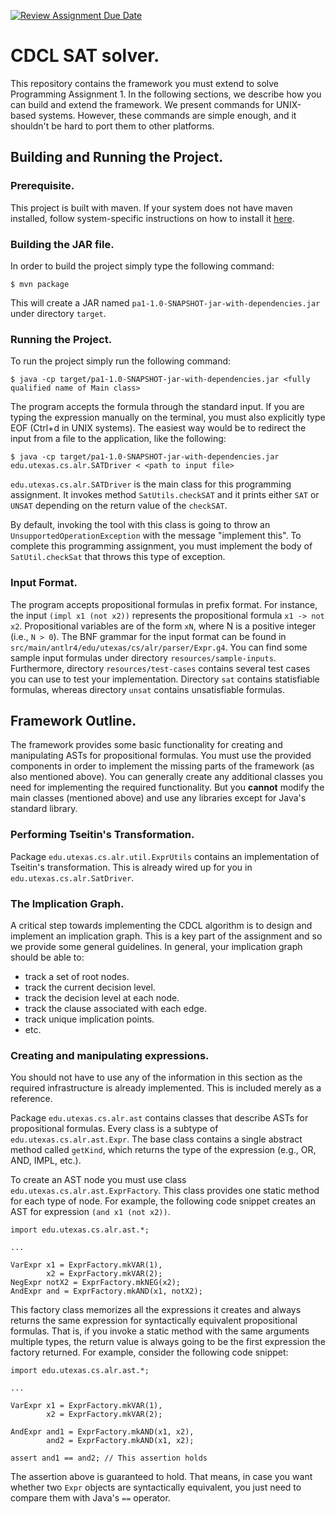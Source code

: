 [![Review Assignment Due Date](https://classroom.github.com/assets/deadline-readme-button-24ddc0f5d75046c5622901739e7c5dd533143b0c8e959d652212380cedb1ea36.svg)](https://classroom.github.com/a/JOARfkpj)
# CDCL SAT solver.

This repository contains the framework you must extend to solve
Programming Assignment 1. In the following sections, we describe how you can build
and extend the framework. We present commands for UNIX-based
systems. However, these commands are simple enough, and it shouldn't
be hard to port them to other platforms.

## Building and Running the Project.

### Prerequisite.

This project is built with maven. If your system does not have maven
installed, follow system-specific instructions on how to install it
[here](https://maven.apache.org/install.html).

### Building the JAR file.

In order to build the project simply type the following command:

```
$ mvn package
```

This will create a JAR named
`pa1-1.0-SNAPSHOT-jar-with-dependencies.jar` under directory `target`.


### Running the Project.

To run the project simply run the following command:

```
$ java -cp target/pa1-1.0-SNAPSHOT-jar-with-dependencies.jar <fully qualified name of Main class>
```

The program accepts the formula through the standard input. If you are 
typing the expression manually on the terminal, you must also explicitly
type EOF (Ctrl+d in UNIX systems). The easiest way would be to redirect
the input from a file to the application, like the following:

```
$ java -cp target/pa1-1.0-SNAPSHOT-jar-with-dependencies.jar edu.utexas.cs.alr.SATDriver < <path to input file>
```

`edu.utexas.cs.alr.SATDriver` is the main class for this programming
assignment. It invokes method `SatUtils.checkSAT` and it prints either `SAT`
or `UNSAT` depending on the return value of the `checkSAT`.

By default, invoking the tool with this class is going
to throw an `UnsupportedOperationException` with the message
"implement this". To complete this programming assignment, 
you must implement the body of `SatUtil.checkSat` that throws this type of exception.

### Input Format.

The program accepts propositional formulas in prefix format. For
instance, the input `(impl x1 (not x2))` represents the propositional
formula `x1 -> not x2`. Propositional variables are of the form `xN`,
where N is a positive integer (i.e., `N > 0`). The BNF grammar for the
input format can be found in
`src/main/antlr4/edu/utexas/cs/alr/parser/Expr.g4`. You can find some
sample input formulas under directory
`resources/sample-inputs`. Furthermore, directory
`resources/test-cases` contains several test cases you can use to test
your implementation. Directory `sat` contains statisfiable formulas,
whereas directory `unsat` contains unsatisfiable formulas.

## Framework Outline.

The framework provides some basic functionality for creating and
manipulating ASTs for propositional formulas. You must use the
provided components in order to implement the missing parts of the
framework (as also mentioned above). You can generally create any
additional classes you need for implementing the required
functionality. But you **cannot** modify the main classes (mentioned
above) and use any libraries except for Java's standard library.

### Performing Tseitin's Transformation.

Package `edu.utexas.cs.alr.util.ExprUtils` contains an implementation of
Tseitin's transformation. This is already wired up for you in `edu.utexas.cs.alr.SatDriver`.

### The Implication Graph.

A critical step towards implementing the CDCL algorithm is to
design and implement an implication graph. This is a key part
of the assignment and so we provide some general guidelines.
In general, your implication graph should be able to:

* track a set of root nodes.
* track the current decision level.
* track the decision level at each node.
* track the clause associated with each edge.
* track unique implication points.
* etc.

### Creating and manipulating expressions.

You should not have to use any of the information in this section
as the required infrastructure is already implemented. This is 
included merely as a reference.

Package `edu.utexas.cs.alr.ast` contains classes that describe
ASTs for propositional formulas. Every class is a subtype of
`edu.utexas.cs.alr.ast.Expr`. The base class contains a single
abstract method called `getKind`, which returns the type of the
expression (e.g., OR, AND, IMPL, etc.).

To create an AST node you must use class
`edu.utexas.cs.alr.ast.ExprFactory`. This class provides one
static method for each type of node. For example, the following
code snippet creates an AST for expression `(and x1 (not x2))`.

```
import edu.utexas.cs.alr.ast.*;

...

VarExpr x1 = ExprFactory.mkVAR(1),
        x2 = ExprFactory.mkVAR(2);
NegExpr notX2 = ExprFactory.mkNEG(x2);
AndExpr and = ExprFactory.mkAND(x1, notX2);
```

This factory class memorizes all the expressions it creates and always returns
the same expression for syntactically equivalent propositional formulas. That is,
if you invoke a static method with the same arguments multiple types, the return
value is always going to be the first expression the factory returned. For example,
consider the following code snippet:

```
import edu.utexas.cs.alr.ast.*;

...

VarExpr x1 = ExprFactory.mkVAR(1),
        x2 = ExprFactory.mkVAR(2);

AndExpr and1 = ExprFactory.mkAND(x1, x2),
        and2 = ExprFactory.mkAND(x1, x2);

assert and1 == and2; // This assertion holds
```

The assertion above is guaranteed to hold. That means, in case you want whether two
`Expr` objects are syntactically equivalent, you just need to compare them with Java's
`==` operator.
